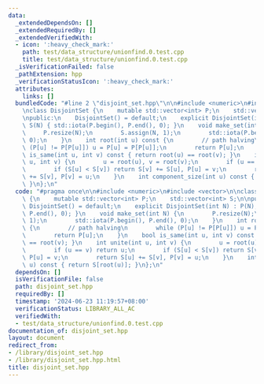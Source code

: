 ```yaml
---
data:
  _extendedDependsOn: []
  _extendedRequiredBy: []
  _extendedVerifiedWith:
  - icon: ':heavy_check_mark:'
    path: test/data_structure/unionfind.0.test.cpp
    title: test/data_structure/unionfind.0.test.cpp
  _isVerificationFailed: false
  _pathExtension: hpp
  _verificationStatusIcon: ':heavy_check_mark:'
  attributes:
    links: []
  bundledCode: "#line 2 \"disjoint_set.hpp\"\n\n#include <numeric>\n#include <vector>\n\
    \nclass DisjointSet {\n    mutable std::vector<int> P;\n    std::vector<int> S;\n\
    \npublic:\n    DisjointSet() = default;\n    explicit DisjointSet(int N) : P(N),\
    \ S(N) { std::iota(P.begin(), P.end(), 0); }\n    void make_set(int N) {\n   \
    \     P.resize(N);\n        S.assign(N, 1);\n        std::iota(P.begin(), P.end(),\
    \ 0);\n    }\n    int root(int u) const {\n        // path halving\n        while\
    \ (P[u] != P[P[u]]) u = P[u] = P[P[u]];\n        return P[u];\n    }\n    bool\
    \ is_same(int u, int v) const { return root(u) == root(v); }\n    int unite(int\
    \ u, int v) {\n        u = root(u), v = root(v);\n        if (u == v) return u;\n\
    \        if (S[u] < S[v]) return S[v] += S[u], P[u] = v;\n        return S[u]\
    \ += S[v], P[v] = u;\n    }\n    int component_size(int u) const { return S[root(u)];\
    \ }\n};\n"
  code: "#pragma once\n\n#include <numeric>\n#include <vector>\n\nclass DisjointSet\
    \ {\n    mutable std::vector<int> P;\n    std::vector<int> S;\n\npublic:\n   \
    \ DisjointSet() = default;\n    explicit DisjointSet(int N) : P(N), S(N) { std::iota(P.begin(),\
    \ P.end(), 0); }\n    void make_set(int N) {\n        P.resize(N);\n        S.assign(N,\
    \ 1);\n        std::iota(P.begin(), P.end(), 0);\n    }\n    int root(int u) const\
    \ {\n        // path halving\n        while (P[u] != P[P[u]]) u = P[u] = P[P[u]];\n\
    \        return P[u];\n    }\n    bool is_same(int u, int v) const { return root(u)\
    \ == root(v); }\n    int unite(int u, int v) {\n        u = root(u), v = root(v);\n\
    \        if (u == v) return u;\n        if (S[u] < S[v]) return S[v] += S[u],\
    \ P[u] = v;\n        return S[u] += S[v], P[v] = u;\n    }\n    int component_size(int\
    \ u) const { return S[root(u)]; }\n};\n"
  dependsOn: []
  isVerificationFile: false
  path: disjoint_set.hpp
  requiredBy: []
  timestamp: '2024-06-23 11:19:57+08:00'
  verificationStatus: LIBRARY_ALL_AC
  verifiedWith:
  - test/data_structure/unionfind.0.test.cpp
documentation_of: disjoint_set.hpp
layout: document
redirect_from:
- /library/disjoint_set.hpp
- /library/disjoint_set.hpp.html
title: disjoint_set.hpp
---
```

